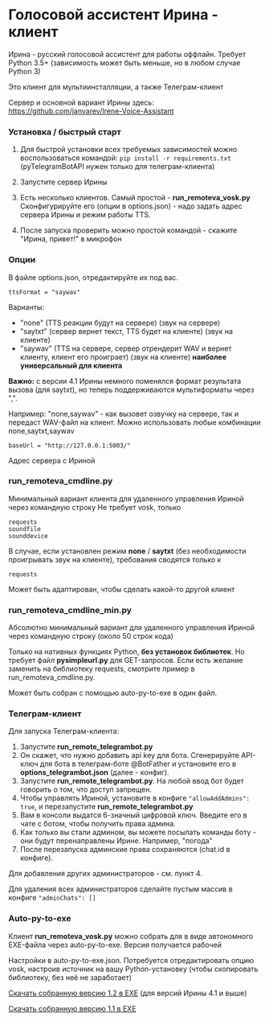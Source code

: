 # Голосовой ассистент Ирина - клиент

Ирина - русский голосовой ассистент для работы оффлайн. Требует Python 3.5+ (зависимость может быть меньше, но в любом случае Python 3)

Это клиент для мультиинсталляции, а также Телеграм-клиент

Сервер и основной вариант Ирины здесь: https://github.com/janvarev/Irene-Voice-Assistant

### Установка / быстрый старт

1. Для быстрой установки всех требуемых зависимостей можно воспользоваться командой:
```pip install -r requirements.txt```
(pyTelegramBotAPI нужен только для телеграм-клиента)

2. Запустите сервер Ирины

3. Есть несколько клиентов. Самый простой - **run_remoteva_vosk.py**
Сконфигурируйте его (опции в options.json) - надо задать адрес сервера Ирины и режим работы TTS. 

3. После запуска проверить можно простой командой - скажите "Ирина, привет!" в микрофон

### Опции

В файле options.json, отредактируйте их под вас.

```
ttsFormat = "saywav"
``` 
Варианты:
- "none" (TTS реакции будут на сервере) (звук на сервере)
- "saytxt" (сервер вернет текст, TTS будет на клиенте) (звук на клиенте)
- "saywav" (TTS на сервере, сервер отрендерит WAV и вернет клиенту, клиент его проиграет) (звук на клиенте) **наиболее универсальный для клиента**

**Важно:** с версии 4.1 Ирины немного поменялся формат результата вызова (для saytxt), 
но теперь поддерживаются мультиформаты через ",".

Например: "none,saywav" - как вызовет озвучку на сервере, так и передаст WAV-файл на клиент. Можно использовать
любые комбинации none,saytxt,saywav

```
baseUrl = "http://127.0.0.1:5003/" 
``` 

Адрес сервера с Ириной

### run_remoteva_cmdline.py

Минимальный вариант клиента для удаленного управления Ириной через командную строку
Не требует vosk, только

```
requests
soundfile
sounddevice
```
В случае, если установлен режим **none** / **saytxt** (без необходимости проигрывать звук на клиенте),
требования сводятся только к
```
requests
```

Может быть адаптирован, чтобы сделать какой-то другой клиент

### run_remoteva_cmdline_min.py

Абсолютно минимальный вариант для удаленного управления Ириной 
через командную строку (около 50 строк кода)

Только на нативных функциях Python, **без установок библиотек**.
Но требует файл **pysimpleurl.py** для GET-запросов. 
Если есть желание заменить на библиотеку requests, 
смотрите пример в run_remoteva_cmdline.py.

Может быть собран с помощью auto-py-to-exe в один файл.


### Телеграм-клиент

Для запуска Телеграм-клиента:
1. Запустите **run_remote_telegrambot.py**
2. Он скажет, что нужно добавить api key для бота. 
Сгенерируйте API-ключ для бота в телеграм-боте @BotFather
и установите его в **options_telegrambot.json** (далее - конфиг).
3. Запустите **run_remote_telegrambot.py**. На любой ввод бот будет говорить о том, что доступ запрещен.
4. Чтобы управлять Ириной, установите в конфиге ```"allowAddAdmins": true```, и перезапустите **run_remote_telegrambot.py**
5. Вам в консоли выдатся 6-значный цифровой ключ. Введите его в чате с ботом, чтобы получить права админа.
6. Как только вы стали админом, вы можете посылать команды боту - они будут перенаправлены Ирине. Например, "погода"
7. После перезапуска админские права сохраняются (chat.id в конфиге).

Для добавления других администраторов - см. пункт 4.

Для удаления всех администраторов сделайте пустым массив в конфиге ```"adminChats": []```

### Auto-py-to-exe

Клиент **run_remoteva_vosk.py** можно собрать для в виде автономного EXE-файла через auto-py-to-exe.
Версия получается рабочей

Настройки в auto-py-to-exe.json. 
Потребуется отредактировать опцию vosk, настроив источник на вашу Python-установку 
(чтобы скопировать библиотеку, без неё не заработает)

[Скачать собранную версию 1.2 в EXE](https://download.janvarev.ru/vairene/run_remoteva_vosk12.rar) (для версий Ирины 4.1 и выше)

[Скачать собранную версию 1.1 в EXE](https://download.janvarev.ru/vairene/run_remoteva_vosk11.rar) 


